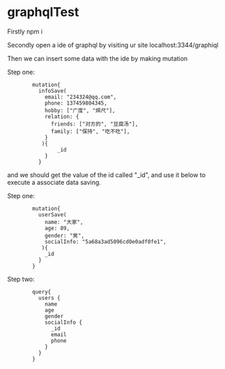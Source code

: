 # graphqlTest
Firstly npm i

Secondly open a ide of graphql by visiting ur site localhost:3344/graphiql

Then we can insert some data with the ide by making mutation

Step one:

            mutation{
              infoSave(
                email: "234324@qq.com",
                phone: 137459804345,
                hobby: ["广度", "焺尺"],
                relation: {
                  friends: ["对方的", "豆腐汤"],
                  family: ["保持", "吃不吃"],
                }
               ){
                    _id
                }
              }
and we should get the value of the id called "_id", and use it below to execute a associate data saving.

Step one:


            mutation{
              userSave(
                name: "大家",
                age: 89,
                gender: "男",
                socialInfo: "5a68a3ad5096cd0e0adf0fe1",
               ){
                _id
              }
            }

Step two:

            query{
              users {
                name
                age
                gender
                socialInfo {
                  _id
                  email
                  phone
                }
              }
            }



